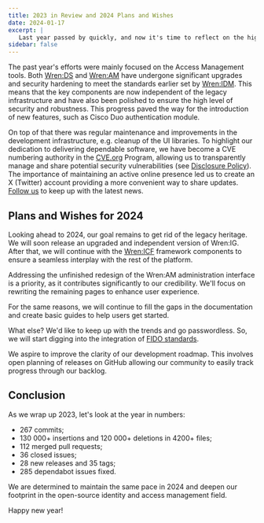 ```yaml
---
title: 2023 in Review and 2024 Plans and Wishes
date: 2024-01-17
excerpt: |
   Last year passed by quickly, and now it's time to reflect on the highlights of 2023 and outline plans for 2024.
sidebar: false
---
```


<Post>

The past year's efforts were mainly focused on the Access Management tools. Both [Wren:DS](https://wrensecurity.org/projects/wrends/) and [Wren:AM](https://wrensecurity.org/projects/wrenam/) have undergone significant upgrades and security hardening to meet the standards earlier set by [Wren:IDM](https://wrensecurity.org/projects/wrenidm/). This means that the key components are now independent of the legacy infrastructure and have also been polished to ensure the high level of security and robustness. This progress paved the way for the introduction of new features, such as Cisco Duo authentication module.

On top of that there was regular maintenance and improvements in the development infrastructure, e.g. cleanup of the UI libraries.
To highlight our dedication to delivering dependable software, we have become a CVE numbering authority in the [CVE.org](http://cve.org/) Program, allowing us to transparently manage and share potential security vulnerabilities (see [Disclosure Policy](https://wrensecurity.org/community/disclosure.html)). The importance of maintaining an active online presence led us to create an X (Twitter) account providing a more convenient way to share updates. [Follow us](https://twitter.com/WrenSecurity) to keep up with the latest news.

## Plans and Wishes for 2024

Looking ahead to 2024, our goal remains to get rid of the legacy heritage. We will soon release an upgraded and independent version of Wren:IG. After that, we will continue with the [Wren:ICF](https://wrensecurity.org/projects/wrenicf/) framework components to ensure a seamless interplay with the rest of the platform.

Addressing the unfinished redesign of the Wren:AM administration interface is a priority, as it contributes significantly to our credibility. We'll focus on rewriting the remaining pages to enhance user experience.

For the same reasons, we will continue to fill the gaps in the documentation and create basic guides to help users get started.

What else? We'd like to keep up with the trends and go passwordless. So, we will start digging into the integration of [FIDO standards](https://fidoalliance.org/what-is-fido/).

We aspire to improve the clarity of our development roadmap. This involves open planning of releases on GitHub allowing our community to easily track progress through our backlog.

## Conclusion

As we wrap up 2023, let's look at the year in numbers:

* 267 commits;
* 130 000+ insertions and 120 000+ deletions in 4200+ files;
* 112 merged pull requests;
* 36 closed issues;
* 28 new releases and 35 tags;
* 285 dependabot issues fixed.

We are determined to maintain the same pace in 2024 and deepen our footprint in the open-source identity and access management field.

Happy new year!

</Post>
